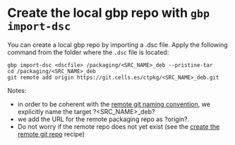 # Create the local gbp repo with `gbp import-dsc`
 
You can create a local gbp repo by importing a .dsc file. Apply the following 
command from the folder where the `.dsc` file is located:

```
gbp import-dsc <dscfile> /packaging/<SRC_NAME>_deb --pristine-tar
cd /packaging/<SRC_NAME>_deb
git remote add origin https://git.cells.es/ctpkg/<SRC_NAME>_deb.git
```

Notes: 
- in order to be coherent with the [remote git naming convention](Appendix_4.md), 
we explicitly name the target ?<SRC_NAME>_deb?  
- we add the URL for the remote packaging repo as ?origin?. 
- Do not worry if the remote repo does not yet exist (see the [create the 
remote git repo](recipe.Create_the_remote_git_repo.md) recipe)
